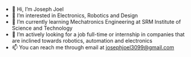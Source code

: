- 👋 Hi, I’m Joseph Joel
- 👀 I’m interested in Electronics, Robotics and Design
- 🌱 I’m currently learning Mechatronics Engineering at SRM Institute of Science and Technology
- 💞️ I’m actively looking for a job full-time or internship in companies that are inclined towards robotics, automation and electronics
- 📫 You can reach me through email at josephjoel3099@gmail.com

<!---
josephjoel3099/josephjoel3099 is a ✨ special ✨ repository because its `README.md` (this file) appears on your GitHub profile.
You can click the Preview link to take a look at your changes.
--->
